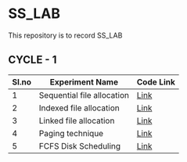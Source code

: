 # SS_LAB
This repository is to record SS_LAB

## CYCLE - 1
|SI.no | Experiment Name | Code Link |
|---|-----|----|
| 1 | Sequential file allocation | [Link](Exp_1/) |
| 2 | Indexed file allocation | [Link](exp_1/) |
| 3 | Linked file allocation | [Link](exp_1/) |
| 4 | Paging technique | [Link](https://github.com/edwineas/SS_LAB/blob/main/exp2.c) |
| 5 | FCFS Disk Scheduling | [Link](Exp_1/) |
